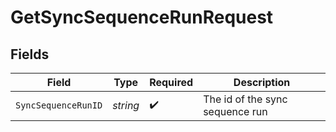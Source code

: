 # GetSyncSequenceRunRequest


## Fields

| Field                           | Type                            | Required                        | Description                     |
| ------------------------------- | ------------------------------- | ------------------------------- | ------------------------------- |
| `SyncSequenceRunID`             | *string*                        | :heavy_check_mark:              | The id of the sync sequence run |